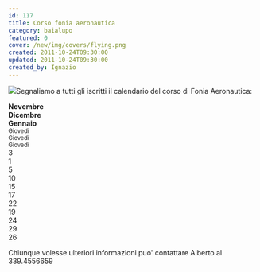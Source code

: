 ```yaml
---
id: 117
title: Corso fonia aeronautica
category: baialupo
featured: 0
cover: /new/img/covers/flying.png
created: 2011-10-24T09:30:00
updated: 2011-10-24T09:30:00
created_by: Ignazio
---
```


<img class="h-[300px] w-[160px] object-cover float-start mr-3" src="/new/img/stories/2011-10-headset.png"/>Segnaliamo a tutti gli iscritti il calendario del corso di Fonia Aeronautica:

<div class="grid grid-cols-3 my-4">
    <div class="py-[3px] text-center border-y border-orange-100"><strong>Novembre</strong></div>
    <div class="py-[3px] text-center border-y border-orange-100"><strong>Dicembre</strong></div>
    <div class="py-[3px] text-center border-y border-orange-100"><strong>Gennaio</strong></div>
    <div class="py-[3px] text-center border-b border-orange-100"><small class="text-xs">Giovedì</small></div>
    <div class="py-[3px] text-center border-b border-orange-100"><small class="text-xs">Giovedì</small></div>
    <div class="py-[3px] text-center border-b border-orange-100"><small class="text-xs">Giovedì</small></div>
    <div class="py-[3px] text-center border-b border-orange-100">3</div>
    <div class="py-[3px] text-center border-b border-orange-100">1</div>
    <div class="py-[3px] text-center border-b border-orange-100">5</div>
    <div class="py-[3px] text-center border-b border-orange-100">10</div>
    <div class="py-[3px] text-center border-b border-orange-100">15</div>
    <div class="py-[3px] text-center border-b border-orange-100"></div>
    <div class="py-[3px] text-center border-b border-orange-100">17</div>
    <div class="py-[3px] text-center border-b border-orange-100">22</div>
    <div class="py-[3px] text-center border-b border-orange-100">19</div>
    <div class="py-[3px] text-center border-b border-orange-100">24</div>
    <div class="py-[3px] text-center border-b border-orange-100">29</div>
    <div class="py-[3px] text-center border-b border-orange-100">26</div>
</div>

Chiunque volesse ulteriori informazioni puo' contattare Alberto al 339.4556659
